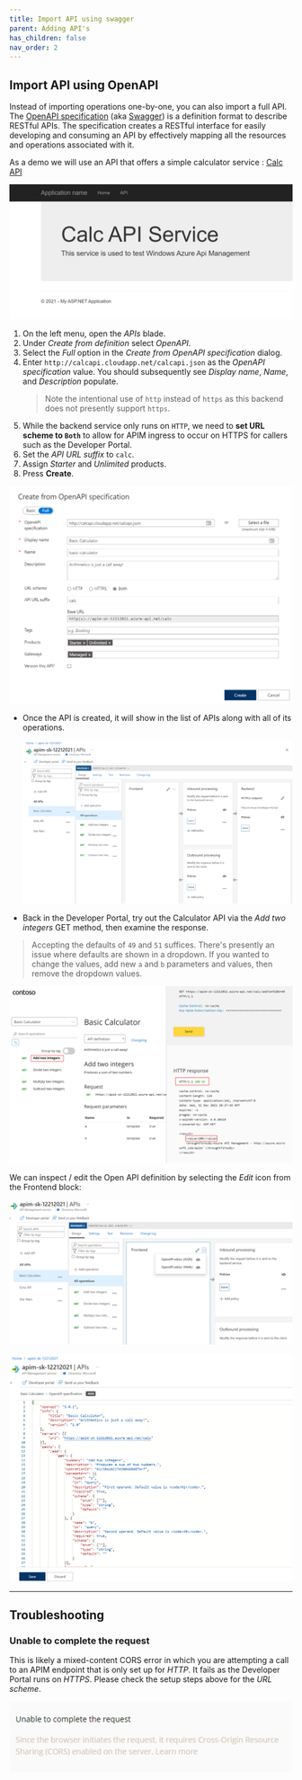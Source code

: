 ```yaml
---
title: Import API using swagger
parent: Adding API's
has_children: false
nav_order: 2
---
```



## Import API using OpenAPI

Instead of importing operations one-by-one, you can also import a full API. The [OpenAPI specification](https://www.openapis.org/) (aka [Swagger](https://swagger.io)) is a definition format to describe RESTful APIs. The specification creates a RESTful interface for easily developing and consuming an API by effectively mapping all the resources and operations associated with it.

As a demo we will use an API that offers a simple calculator service : [Calc API](http://calcapi.cloudapp.net/)

![](../../assets/images/APIMCalcAPI.png)

1) On the left menu, open the *APIs* blade.  
2) Under *Create from definition* select *OpenAPI*.  
3) Select the *Full* option in the *Create from OpenAPI specification* dialog.  
4) Enter `http://calcapi.cloudapp.net/calcapi.json` as the *OpenAPI specification* value. You should subsequently see *Display name*, *Name*, and *Description* populate.  
    > Note the intentional use of `http` instead of `https` as this backend does not presently support `https`.
5) While the backend service only runs on `HTTP`, we need to **set URL scheme to `Both`** to allow for APIM ingress to occur on HTTPS for callers such as the Developer Portal.  
6) Set the *API URL suffix* to `calc`.  
7) Assign *Starter* and *Unlimited* products.  
8) Press **Create**.  

![](../../assets/images/APIMAddCalcAPI1.png)

- Once the API is created, it will show in the list of APIs along with all of its operations.

  ![](../../assets/images/APIMAddCalcAPI2.png)

- Back in the Developer Portal, try out the Calculator API via the *Add two integers* GET method, then examine the response.  
> Accepting the defaults of `49` and `51` suffices. There's presently an issue where defaults are shown in a dropdown. If you wanted to change the values, add new `a` and `b` parameters and values, then remove the dropdown values.

![](../../assets/images/APIMCalcTryIt1.png)

We can inspect / edit the Open API definition by selecting the *Edit* icon from the Frontend block:

![](../../assets/images/APIMCalcSwagger.png)

![](../../assets/images/APIMCalcSwagger2.png)

---

## Troubleshooting

### Unable to complete the request

This is likely a mixed-content CORS error in which you are attempting a call to an APIM endpoint that is only set up for *HTTP*. It fails as the Developer Portal runs on *HTTPS*. Please check the setup steps above for the _URL scheme_.

![](../../assets/images/APIMCalcCORSError.png)